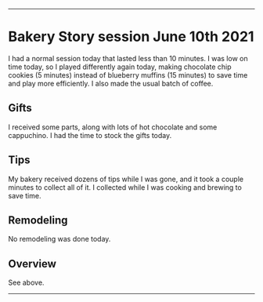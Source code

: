 
***

# Bakery Story session June 10th 2021

I had a normal session today that lasted less than 10 minutes. I was low on time today, so I played differently again today, making chocolate chip cookies (5 minutes) instead of blueberry muffins (15 minutes) to save time and play more efficiently. I also made the usual batch of coffee.

## Gifts

I received some parts, along with lots of hot chocolate and some cappuchino. I had the time to stock the gifts today.

## Tips

My bakery received dozens of tips while I was gone, and it took a couple minutes to collect all of it. I collected while I was cooking and brewing to save time.

## Remodeling

No remodeling was done today.

## Overview

See above.

***

